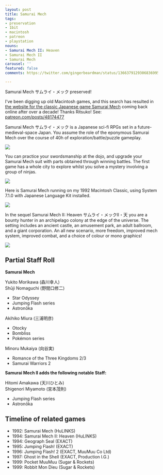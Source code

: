```yaml
---
layout: post
title: Samurai Mech
tags:
- preservation
- 1bit
- macintosh
- patreon
- playstation
nouns:
- Samurai Mech II: Heaven
- Samurai Mech II
- Samurai Mech
carousel: ''
featured: false
comments: https://twitter.com/gingerbeardman/status/1366379129306836995

---
```

Samurai Mech サムライ・メック preserved!   
  
I've been digging up old Macintosh games, and this search has resulted in [the website for the classic Japanese game Samurai Mech](https://samuraimech.net) coming back online after over a decade! Thanks Ritsuko! See: [patreon.com/posts/48174477](https://www.patreon.com/posts/48174477)

Samurai Mech サムライ・メック is a Japanese sci-fi RPGs set in a future-medieval-space Japan. You assume the role of the eponymous Samurai Mech over the course of 40h of exploration/battle/puzzle gameplay.

![](https://pbs.twimg.com/media/EvZTzbRXMAwX9t5.png)

You can practice your swordsmanship at the dojo, and upgrade your Samurai Mech suit with parts obtained through winning battles. The first game has a whole city to explore whilst you solve a mystery involving a group of ninjas.

![](https://pbs.twimg.com/media/EvZVB64XYAYlNZW.png)

Here is Samurai Mech running on my 1992 Macintosh Classic, using System 7.1.0 with Japanese Language Kit installed.

![](https://pbs.twimg.com/media/EvZjDQmXAAkwY3K.jpg)

In the sequel Samurai Mech II: Heaven サムライ・メックII・天 you are a bounty hunter in an archipelago colony at the edge of the universe. The setting includes an ancient castle, an amusement park, an adult ballroom, and a giant corporation. An all new scenario, more freedom, improved mech system, improved combat, and a choice of colour or mono graphics!

![](https://pbs.twimg.com/media/EvZYUntWYAAtfuk.png)

## Partial Staff Roll

**Samurai Mech**
  
Yukito Morikawa (森川幸人)   
Shūji Nomaguchi (野間口修二)
- Star Odyssey
- Jumping Flash series
- Astronōka
  
Akihiko Miura (三浦明彦)
- Otocky
- Bombliss
- Pokémon series
  
Minoru Mukaiya (向谷実)
- Romance of the Three Kingdoms 2/3
- Samurai Warriors 2

**Samurai Mech II adds the following notable Staff:**
  
Hitomi Amakawa (天川ひとみ)  
Shigenori Miyamoto (宮本茂則)
- Jumping Flash series
- Astronōka

## Timeline of related games

- 1992: Samurai Mech (HuLINKS)
- 1994: Samurai Mech II: Heaven (HuLINKS)
- 1994: Geograph Seal (EXACT)
- 1995: Jumping Flash! (EXACT)
- 1996: Jumping Flash! 2 (EXACT, MuuMuu Co Ltd)
- 1997: Ghost in the Shell (EXACT, Production I.G.)
- 1999: Pocket MuuMuu (Sugar & Rockets)
- 1999: Robbit Mon Dieu (Sugar & Rockets)
